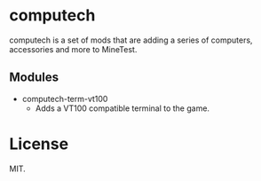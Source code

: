 # computech
computech is a set of mods that are adding a series of computers, accessories and more to MineTest.

## Modules
 - computech-term-vt100
   - Adds a VT100 compatible terminal to the game.

# License
MIT.
